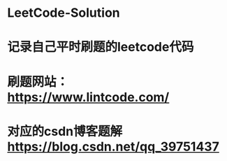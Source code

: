 # LeetCode-Solution
# 记录自己平时刷题的leetcode代码
# 刷题网站：https://www.lintcode.com/
# 对应的csdn博客题解 https://blog.csdn.net/qq_39751437
